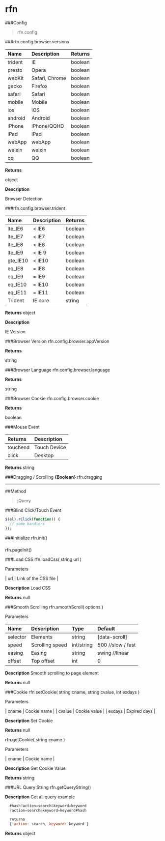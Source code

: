 # rfn




###Config
> rfn.config

###rfn.config.browser.versions

| Name        | Description     | Returns |
|:----------- |:--------------- |:------- |
| trident     | IE              | boolean |
| presto      | Opera           | boolean |
| webKit      | Safari, Chrome  | boolean |
| gecko       | Firefox         | boolean |
| safari      | Safari          | boolean |
| mobile      | Mobile          | boolean |
| ios         | iOS             | boolean |
| android     | Android         | boolean |
| iPhone      | iPhone/QQHD     | boolean |
| iPad        | iPad            | boolean |
| webApp      | webApp          | boolean |
| weixin      | weixin          | boolean |
| qq          | QQ              | boolean |

**Returns**

object

**Description**

Browser Detection

###rfn.config.browser.trident

| Name        | Description     | Returns |
|:----------- |:--------------- |:------- |
| lte_IE6     | < IE6           | boolean |
| lte_IE7     | < IE7           | boolean |
| lte_IE8     | < IE8           | boolean |
| lte_IE9     | < IE 9          | boolean |
| gte_IE10    | < IE10          | boolean |
| eq_IE8      | = IE8           | boolean |
| eq_IE9      | = IE9           | boolean |
| eq_IE10     | = IE10          | boolean |
| eq_IE11     | = IE11          | boolean |
| Trident     | IE core         | string  |

**Returns**
object

**Description**

IE Version

###Browser Version
rfn.config.browser.appVersion

**Returns**

string

###Browser Language
rfn.config.browser.language

**Returns**

string

###Browser Cookie
rfn.config.browser.cookie

**Returns**

boolean

###Mouse Event

| Returns     | Description     |
|:----------- |:--------------- |
| touchend    | Touch Device    |
| click       | Desktop         |

**Returns**
string

###Dragging / Scrolling
**{Boolean}** rfn.dragging

--------

##Method

> jQuery

###Blind Click/Touch Event
```js
$(el).rClick(function() {
  // some handlers
});
```


###Initialize
rfn.init()

###
rfn.pageInit()

###Load CSS
rfn.loadCss( string url )

Parameters

| url | Link of the CSS file |

**Description**
Load CSS

**Returns**
null


###Smooth Scrolling
rfn.smoothScroll( options )

Parameters

| Name     | Description     | Type       | Default           |
|:-------- |:--------------- |:---------- |:----------------- |
| selector | Elements        | string     | [data-scroll]     |
| speed    | Scrolling speed | int/string | 500 //slow / fast |
| easing   | Easing          | string     | swing //linear    |
| offset   | Top offset      | int        | 0                 |

**Description**
Smooth scrolling to page element

**Returns**
null

###Cookie
rfn.setCookie( string cname, string cvalue, int exdays )

Parameters

| cname  | Cookie name  |
| cvalue | Cookie value |
| exdays | Expired days |

**Description**
Set Cookie

**Returns**
null

rfn.getCookie( string cname )

Parameters

| cname  | Cookie name  |

**Description**
Get Cookie Value

**Returns**
string


###URL Query String
rfn.getQueryString()

**Description**
Get all query
example
```js
  #hash?action=search&keyword=keyword
  ?action=search&keyword=keyword#hash

  returns
  { action: search, keyword: keyword }
```

**Returns**
object
